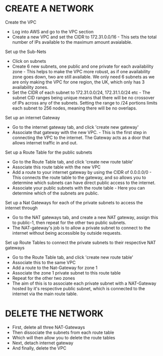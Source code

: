 # CREATE A NETWORK

Create the VPC

- Log into AWS and go to the VPC section
- Create a new VPC and set the CIDR to 172.31.0.0/16 - This sets the total number of IPs available to the maximum amount avaialable.

Set up the Sub-Nets

- Click on subnets
- Create 6 new subnets, one public and one private for each availability zone - This helps to make the VPC more robust, as if one availability zone goes down, two are still available. We only need 6 subnets as we are only making the VPC for one region, the UK, which only has 3 availability zones.
- Set the CIDR of each subnet to 172.31.0.0/24, 172.31.1.0/24 etc - The subnet CID ranges being unique means that there will be no crossover of IPs across any of the subnets. Setting the range to /24 portions limits each subnet to 256 nodes, meaning there will be no overlaps.

Set up an internet Gateway

- Go to the internet gateway tab, and click 'create new gateway'
- Associate that gateway with the new VPC. - This is the first step in connecting the VPC to the internet. The Gateway acts as a door that allows internet traffic in and out.

Set up a Route Table for the public subnets

- Go to the Route Table tab, and click 'create new route table'
- Associate this route table with the new VPC
- Add a route to your internet gateway by using the CIDR of 0.0.0.0/0 - This connects the route table to the gateway, and so allows you to determine which subnets can have direct public access to the internet.
- Associate your public subnets with the route table - Here you can determine which of the subnets are public.

Set up a Nat Gateways for each of the private subnets to access the internet through

- Go to the NAT gateways tab, and create a new NAT gateway, assign this to public-1, then repeat for the other two public subnets.
- The NAT-gateway's job is to allow a private subnet to connect to the internet without being accessible by outside requests.

Set up Route Tables to connect the private subnets to their respective NAT gateways

- Go to the Route Table tab, and click 'create new route table'
- Associate this to the same VPC
- Add a route to the Nat-Gateway for zone 1
- Associate the zone 1 private subnet to this route table
- Repeat for the other two zones
- The aim of this is to associate each private subnet with a NAT-Gateway hosted by it's respective public subnet, which is connected to the internet via the main route table.

# DELETE THE NETWORK

- First, delete all three NAT-Gateways
- Then dissociate the subnets from each route table
- Which will then allow you to delete the route tables
- Next, detach internet gateway
- And finally, delete the VPC
